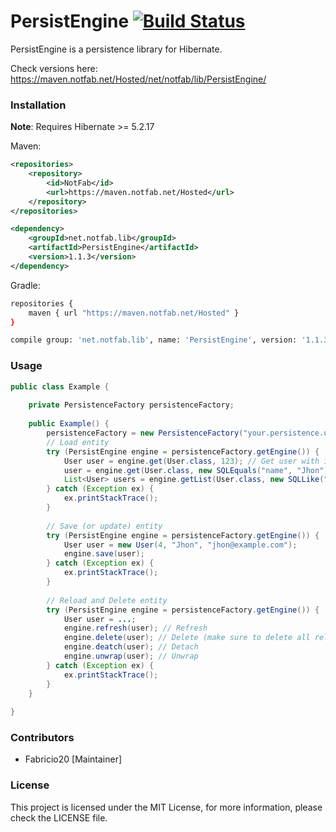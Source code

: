 # PersistEngine [![Build Status](https://ci.notfab.net/job/Libraries/job/PersistEngine/badge/icon)](https://ci.notfab.net/job/Libraries/job/PersistEngine/)

PersistEngine is a persistence library for Hibernate.

Check versions here: https://maven.notfab.net/Hosted/net/notfab/lib/PersistEngine/

### Installation

**Note**: Requires Hibernate >= 5.2.17

Maven:
```xml
<repositories>
    <repository>
        <id>NotFab</id>
        <url>https://maven.notfab.net/Hosted</url>
    </repository>
</repositories>
```
```xml
<dependency>
    <groupId>net.notfab.lib</groupId>
    <artifactId>PersistEngine</artifactId>
    <version>1.1.3</version>
</dependency>
```
Gradle:
```bash
repositories {
    maven { url "https://maven.notfab.net/Hosted" }
}
```
```bash
compile group: 'net.notfab.lib', name: 'PersistEngine', version: '1.1.3'
```

### Usage

```java
public class Example {
    
    private PersistenceFactory persistenceFactory;
    
    public Example() {
        persistenceFactory = new PersistenceFactory("your.persistence.unit.name");
        // Load entity
        try (PersistEngine engine = persistenceFactory.getEngine()) {
            User user = engine.get(User.class, 123); // Get user with id 123
            user = engine.get(User.class, new SQLEquals("name", "Jhon")); // Gets the first user with name Jhon
            List<User> users = engine.getList(User.class, new SQLLike("email", "%hotmail%")); // all users with a hotmail
        } catch (Exception ex) {
            ex.printStackTrace();
        }
        
        // Save (or update) entity
        try (PersistEngine engine = persistenceFactory.getEngine()) {
            User user = new User(4, "Jhon", "jhon@example.com");
            engine.save(user);
        } catch (Exception ex) {
            ex.printStackTrace();
        }
        
        // Reload and Delete entity
        try (PersistEngine engine = persistenceFactory.getEngine()) { 
            User user = ...;
            engine.refresh(user); // Refresh
            engine.delete(user); // Delete (make sure to delete all relations before!)
            engine.deatch(user); // Detach
            engine.unwrap(user); // Unwrap
        } catch (Exception ex) {
            ex.printStackTrace();
        }
    }
    
}
```

### Contributors

- Fabricio20 [Maintainer]

### License
This project is licensed under the MIT License, for more information, please check the LICENSE file.

